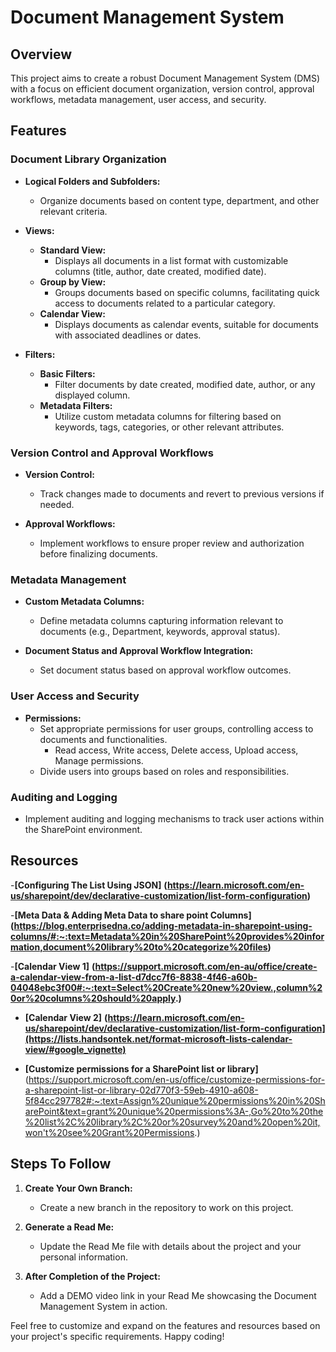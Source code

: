 # Document Management System

## Overview

This project aims to create a robust Document Management System (DMS) with a focus on efficient document organization, version control, approval workflows, metadata management, user access, and security.

## Features

### Document Library Organization

- **Logical Folders and Subfolders:**
  - Organize documents based on content type, department, and other relevant criteria.

- **Views:**
  - **Standard View:**
    - Displays all documents in a list format with customizable columns (title, author, date created, modified date).
  - **Group by View:**
    - Groups documents based on specific columns, facilitating quick access to documents related to a particular category.
  - **Calendar View:**
    - Displays documents as calendar events, suitable for documents with associated deadlines or dates.

- **Filters:**
  - **Basic Filters:**
    - Filter documents by date created, modified date, author, or any displayed column.
  - **Metadata Filters:**
    - Utilize custom metadata columns for filtering based on keywords, tags, categories, or other relevant attributes.

### Version Control and Approval Workflows

- **Version Control:**
  - Track changes made to documents and revert to previous versions if needed.

- **Approval Workflows:**
  - Implement workflows to ensure proper review and authorization before finalizing documents.

### Metadata Management

- **Custom Metadata Columns:**
  - Define metadata columns capturing information relevant to documents (e.g., Department, keywords, approval status).

- **Document Status and Approval Workflow Integration:**
  - Set document status based on approval workflow outcomes.

### User Access and Security

- **Permissions:**
  - Set appropriate permissions for user groups, controlling access to documents and functionalities.
    - Read access, Write access, Delete access, Upload access, Manage permissions.
  - Divide users into groups based on roles and responsibilities.

### Auditing and Logging

- Implement auditing and logging mechanisms to track user actions within the SharePoint environment.

## Resources
 -**[Configuring The List Using JSON]**
      **(https://learn.microsoft.com/en-us/sharepoint/dev/declarative-customization/list-form-configuration)**

 -**[Meta Data & Adding Meta Data to share point Columns]**
    **(https://blog.enterprisedna.co/adding-metadata-in-sharepoint-using-columns/#:~:text=Metadata%20in%20SharePoint%20provides%20information,document%20library%20to%20categorize%20files)**

 -**[Calendar View 1]**
**(https://support.microsoft.com/en-au/office/create-a-calendar-view-from-a-list-d7dcc7f6-8838-4f46-a60b-04048ebc3f00#:~:text=Select%20Create%20new%20view.,column%20or%20columns%20should%20apply.)**

- **[Calendar View 2]**
**(https://learn.microsoft.com/en-us/sharepoint/dev/declarative-customization/list-form-configuration](https://lists.handsontek.net/format-microsoft-lists-calendar-view/#google_vignette)**

- **[Customize permissions for a SharePoint list or library]** (https://support.microsoft.com/en-us/office/customize-permissions-for-a-sharepoint-list-or-library-02d770f3-59eb-4910-a608-5f84cc297782#:~:text=Assign%20unique%20permissions%20in%20SharePoint&text=grant%20unique%20permissions%3A-,Go%20to%20the%20list%2C%20library%2C%20or%20survey%20and%20open%20it,won't%20see%20Grant%20Permissions.)
## Steps To Follow

1. **Create Your Own Branch:**
   - Create a new branch in the repository to work on this project.

2. **Generate a Read Me:**
   - Update the Read Me file with details about the project and your personal information.

3. **After Completion of the Project:**
   - Add a DEMO video link in your Read Me showcasing the Document Management System in action.

Feel free to customize and expand on the features and resources based on your project's specific requirements. Happy coding!
